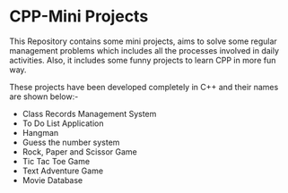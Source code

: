 # CPP-Mini Projects
This Repository contains some mini projects, aims to solve some regular management problems which includes all the processes involved in daily activities. Also, it includes some funny projects to learn CPP in more fun way.

These projects have been developed completely in C++ and their names are shown below:-
- Class Records Management System
- To Do List Application
- Hangman
- Guess the number system
- Rock, Paper and Scissor Game
- Tic Tac Toe Game
- Text Adventure Game
- Movie Database
